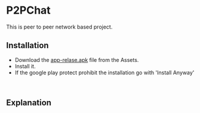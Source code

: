 # P2PChat
This is peer to peer network based project.
<html>
<h2><strong>Installation</strong></h2>
<ul>
<li>Download the <a target ="blank1" href = "https://github.com/delwar36/P2PChat/releases">app-relase.apk</a> file from the Assets.</li> 
  <li> Install it.</li>
  <li>If the google play protect prohibit the installation go with 'Install Anyway'</li>
</ul> 
  
  <br/>
  
  <h2><strong>Explanation</strong></h2>

  </html>


